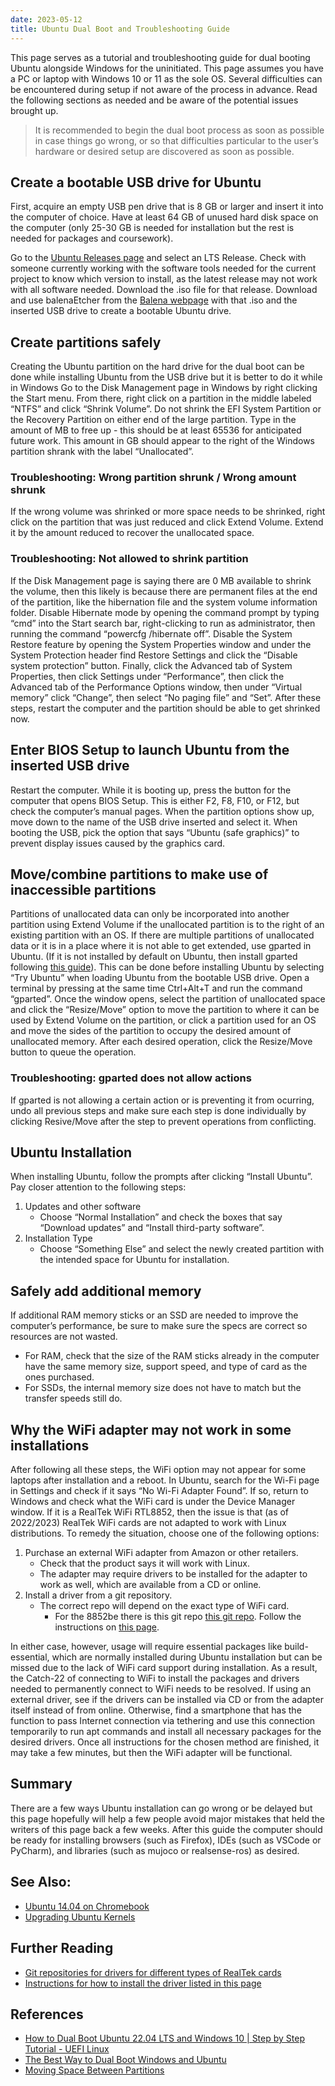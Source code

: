 ```yaml
---
date: 2023-05-12
title: Ubuntu Dual Boot and Troubleshooting Guide
---
```

This page serves as a tutorial and troubleshooting guide for dual booting Ubuntu alongside Windows for the uninitiated. This page assumes you have a PC or laptop with Windows 10 or 11 as the sole OS. Several difficulties can be encountered during setup if not aware of the process in advance. Read the following sections as needed and be aware of the potential issues brought up.

> It is recommended to begin the dual boot process as soon as possible in case things go wrong, or so that difficulties particular to the user’s hardware or desired setup are discovered as soon as possible.

## Create a bootable USB drive for Ubuntu
First, acquire an empty USB pen drive that is 8 GB or larger and insert it into the computer of choice. Have at least 64 GB of unused hard disk space on the computer (only 25-30 GB is needed for installation but the rest is needed for packages and coursework). 

Go to the [Ubuntu Releases page](https://releases.ubuntu.com/) and select an LTS Release. Check with someone currently working with the software tools needed for the current project to know which version to install, as the latest release may not work with all software needed. Download the .iso file for that release. Download and use balenaEtcher from the [Balena webpage](https://www.balena.io/etcher) with that .iso and the inserted USB drive to create a bootable Ubuntu drive.

## Create partitions safely
Creating the Ubuntu partition on the hard drive for the dual boot can be done while installing Ubuntu from the USB drive but it is better to do it while in Windows Go to the Disk Management page in Windows by right clicking the Start menu. From there, right click on a partition in the middle labeled “NTFS” and click “Shrink Volume”. Do not shrink the EFI System Partition or the Recovery Partition on either end of the large partition. Type in the amount of MB to free up - this should be at least 65536 for anticipated future work. This amount in GB should appear to the right of the Windows partition shrank with the label “Unallocated”.

### Troubleshooting: Wrong partition shrunk / Wrong amount shrunk
If the wrong volume was shrinked or more space needs to be shrinked, right click on the partition that was just reduced and click Extend Volume. Extend it by the amount reduced to recover the unallocated space.

### Troubleshooting: Not allowed to shrink partition
If the Disk Management page is saying there are 0 MB available to shrink the volume, then this likely is because there are permanent files at the end of the partition, like the hibernation file and the system volume information folder. Disable Hibernate mode by opening the command prompt by typing “cmd” into the Start search bar, right-clicking to run as administrator, then running the command “powercfg /hibernate off”. Disable the System Restore feature by opening the System Properties window and under the System Protection header find Restore Settings and click the “Disable system protection” button. Finally, click the Advanced tab of System Properties, then click Settings under “Performance”, then click the Advanced tab of the Performance Options window, then under “Virtual memory” click “Change”, then select “No paging file” and “Set”. After these steps, restart the computer and the partition should be able to get shrinked now.

## Enter BIOS Setup to launch Ubuntu from the inserted USB drive
Restart the computer. While it is booting up, press the button for the computer that opens BIOS Setup. This is either F2, F8, F10, or F12, but check the computer’s manual pages. When the partition options show up, move down to the name of the USB drive inserted and select it. When booting the USB, pick the option that says “Ubuntu (safe graphics)” to prevent display issues caused by the graphics card.

## Move/combine partitions to make use of inaccessible partitions
Partitions of unallocated data can only be incorporated into another partition using Extend Volume if the unallocated partition is to the right of an existing partition with an OS. If there are multiple partitions of unallocated data or it is in a place where it is not able to get extended, use gparted in Ubuntu. (If it is not installed by default on Ubuntu, then install gparted following [this guide](https://linuxways.net/centos/how-to-install-gparted-on-ubuntu-20-04/)). This can be done before installing Ubuntu by selecting “Try Ubuntu” when loading Ubuntu from the bootable USB drive. Open a terminal by pressing at the same time Ctrl+Alt+T and run the command “gparted”. Once the window opens, select the partition of unallocated space and click the “Resize/Move” option to move the partition to where it can be used by Extend Volume on the partition, or click a partition used for an OS and move the sides of the partition to occupy the desired amount of unallocated memory. After each desired operation, click the Resize/Move button to queue the operation.

### Troubleshooting: gparted does not allow actions
If gparted is not allowing a certain action or is preventing it from ocurring, undo all previous steps and make sure each step is done individually by clicking Resive/Move after the step to prevent operations from conflicting.

## Ubuntu Installation
When installing Ubuntu, follow the prompts after clicking “Install Ubuntu”. Pay closer attention to the following steps:

1. Updates and other software
	- Choose “Normal Installation” and check the boxes that say “Download updates” and “Install third-party software”.
2. Installation Type
	- Choose “Something Else” and select the newly created partition with the intended space for Ubuntu for installation.

## Safely add additional memory 
If additional RAM memory sticks or an SSD are needed to improve the computer’s performance, be sure to make sure the specs are correct so resources are not wasted. 
- For RAM, check that the size of the RAM sticks already in the computer have the same memory size, support speed, and type of card as the ones purchased. 
- For SSDs, the internal memory size does not have to match but the transfer speeds still do.

## Why the WiFi adapter may not work in some installations 
After following all these steps, the WiFi option may not appear for some laptops after installation and a reboot. In Ubuntu, search for the Wi-Fi page in Settings and check if it says “No Wi-Fi Adapter Found”. If so, return to Windows and check what the WiFi card is under the Device Manager window. If it is a RealTek WiFi RTL8852, then the issue is that (as of 2022/2023) RealTek WiFi cards are not adapted to work with Linux distributions. To remedy the situation, choose one of the following options:
1. Purchase an external WiFi adapter from Amazon or other retailers.
	- Check that the product says it will work with Linux. 
    - The adapter may require drivers to be installed for the adapter to work as well, which are available from a CD or online.
2. Install a driver from a git repository. 
	- The correct repo will depend on the exact type of WiFi card. 
    	- For the 8852be there is this git repo [this git repo](https://github.com/HRex39/rtl8852be/tree/main). Follow the instructions on [this page](https://askubuntu.com/questions/1412219/how-to-solve-no-wi-fi-adapter-found-error-with-realtek-rtl8852be-wifi-6-802-11).

In either case, however, usage will require essential packages like build-essential, which are normally installed during Ubuntu installation but can be missed due to the lack of WiFi card support during installation. As a result, the Catch-22 of connecting to WiFi to install the packages and drivers needed to permanently connect to WiFi needs to be resolved. If using an external driver, see if the drivers can be installed via CD or from the adapter itself instead of from online. Otherwise, find a smartphone that has the function to pass Internet connection via tethering and use this connection temporarily to run apt commands and install all necessary packages for the desired drivers. Once all instructions for the chosen method are finished, it may take a few minutes, but then the WiFi adapter will be functional. 

## Summary
There are a few ways Ubuntu installation can go wrong or be delayed but this page hopefully will help a few people avoid major mistakes that held the writers of this page back a few weeks. After this guide the computer should be ready for installing browsers (such as Firefox), IDEs (such as VSCode or PyCharm), and libraries (such as mujoco or realsense-ros) as desired.

## See Also:
- [Ubuntu 14.04 on Chromebook](https://roboticsknowledgebase.com/wiki/computing/ubuntu-chromebook)
- [Upgrading Ubuntu Kernels](https://roboticsknowledgebase.com/wiki/computing/upgrading-ubuntu-kenel)

## Further Reading
- [Git repositories for drivers for different types of RealTek cards](https://www.github.com/lwfinger)
- [Instructions for how to install the driver listed in this page](https://www.askubuntu.com/questions/1412219/how-to-solve-no-wi-fi-adapter-found-error-with-realtek-rtl8852be-wifi-6-802-11)

## References
- [How to Dual Boot Ubuntu 22.04 LTS and Windows 10 | Step by Step Tutorial - UEFI Linux](https://www.youtube.com/watch?v=GXxTxBPKecQ)
- [The Best Way to Dual Boot Windows and Ubuntu](https://www.youtube.com/watch?v=CWQMYN12QD0)
- [Moving Space Between Partitions](https://gparted.org/display-doc.php?name=moving-space-between-partitions)
